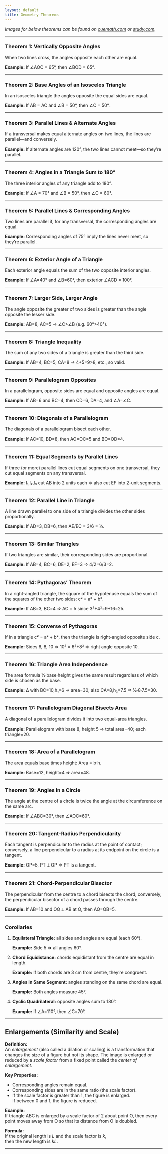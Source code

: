 ```yaml
---
layout: default
title: Geometry Theorems
---
```


<div>

  *Images for below theorems can be found on [cuemath.com](https://www.cuemath.com/geometry/) or [study.com](https://study.com/).*

  <hr>

  <!-- THEOREM 1 -->
  <h3>Theorem 1: Vertically Opposite Angles</h3>
  <p>When two lines cross, the angles opposite each other are equal.</p>
  
  <p><strong>Example:</strong> If ∠AOC = 65°, then ∠BOD = 65°.</p>

  <hr>

  <!-- THEOREM 2 -->
  <h3>Theorem 2: Base Angles of an Isosceles Triangle</h3>
  <p>In an isosceles triangle the angles opposite the equal sides are equal.</p>
  
  <p><strong>Example:</strong> If AB = AC and ∠B = 50°, then ∠C = 50°.</p>

  <hr>

  <!-- THEOREM 3 -->
  <h3>Theorem 3: Parallel Lines &amp; Alternate Angles</h3>
  <p>If a transversal makes equal alternate angles on two lines, the lines are parallel—and conversely.</p>
  
  <p><strong>Example:</strong> If alternate angles are 120°, the two lines cannot meet—so they’re parallel.</p>

  <hr>

  <!-- THEOREM 4 -->
  <h3>Theorem 4: Angles in a Triangle Sum to 180°</h3>
  <p>The three interior angles of any triangle add to 180°.</p>
  
  <p><strong>Example:</strong> If ∠A = 70° and ∠B = 50°, then ∠C = 60°.</p>

  <hr>

  <!-- THEOREM 5 -->
  <h3>Theorem 5: Parallel Lines &amp; Corresponding Angles</h3>
  <p>Two lines are parallel if, for any transversal, the corresponding angles are equal.</p>
 
  <p><strong>Example:</strong> Corresponding angles of 75° imply the lines never meet, so they’re parallel.</p>

  <hr>

  <!-- THEOREM 6 -->
  <h3>Theorem 6: Exterior Angle of a Triangle</h3>
  <p>Each exterior angle equals the sum of the two opposite interior angles.</p>
 
  <p><strong>Example:</strong> If ∠A=40° and ∠B=60°, then exterior ∠ACD = 100°.</p>

  <hr>

  <!-- THEOREM 7 -->
  <h3>Theorem 7: Larger Side, Larger Angle</h3>
  <p>The angle opposite the greater of two sides is greater than the angle opposite the lesser side.</p>
  
  <p><strong>Example:</strong> AB=8, AC=5 ⇒ ∠C>∠B (e.g. 60°>40°).</p>

  <hr>

  <!-- THEOREM 8 -->
  <h3>Theorem 8: Triangle Inequality</h3>
  <p>The sum of any two sides of a triangle is greater than the third side.</p>
  
  <p><strong>Example:</strong> If AB=4, BC=5, CA=8 → 4+5=9>8, etc., so valid.</p>

  <hr>

  <!-- THEOREM 9 -->
  <h3>Theorem 9: Parallelogram Opposites</h3>
  <p>In a parallelogram, opposite sides are equal and opposite angles are equal.</p>
 
  <p><strong>Example:</strong> If AB=6 and BC=4, then CD=6, DA=4, and ∠A=∠C.</p>

  <hr>

  <!-- THEOREM 10 -->
  <h3>Theorem 10: Diagonals of a Parallelogram</h3>
  <p>The diagonals of a parallelogram bisect each other.</p>
  
  <p><strong>Example:</strong> If AC=10, BD=8, then AO=OC=5 and BO=OD=4.</p>

  <hr>

  <!-- THEOREM 11 -->
  <h3>Theorem 11: Equal Segments by Parallel Lines</h3>
  <p>If three (or more) parallel lines cut equal segments on one transversal, they cut equal segments on any transversal.</p>
  
  <p><strong>Example:</strong> l₁,l₂,l₃ cut AB into 2 units each ⇒ also cut EF into 2-unit segments.</p>

  <hr>

  <!-- THEOREM 12 -->
  <h3>Theorem 12: Parallel Line in Triangle</h3>
  <p>A line drawn parallel to one side of a triangle divides the other sides proportionally.</p>
 
  <p><strong>Example:</strong> If AD=3, DB=6, then AE/EC = 3/6 = ½.</p>

  <hr>

  <!-- THEOREM 13 -->
  <h3>Theorem 13: Similar Triangles</h3>
  <p>If two triangles are similar, their corresponding sides are proportional.</p>
  
  <p><strong>Example:</strong> If AB=4, BC=6, DE=2, EF=3 ⇒ 4/2=6/3=2.</p>

  <hr>

  <!-- THEOREM 14 -->
  <h3>Theorem 14: Pythagoras’ Theorem</h3>
  <p>In a right-angled triangle, the square of the hypotenuse equals the sum of the squares of the other two sides: c² = a² + b².</p>
  
  <p><strong>Example:</strong> If AB=3, BC=4 ⇒ AC = 5 since 3²+4²=9+16=25.</p>

  <hr>

  <!-- THEOREM 15 -->
  <h3>Theorem 15: Converse of Pythagoras</h3>
  <p>If in a triangle c² = a² + b², then the triangle is right-angled opposite side c.</p>
  
  <p><strong>Example:</strong> Sides 6, 8, 10 ⇒ 10² = 6²+8² ⇒ right angle opposite 10.</p>

  <hr>

  <!-- THEOREM 16 -->
  <h3>Theorem 16: Triangle Area Independence</h3>
  <p>The area formula ½·base·height gives the same result regardless of which side is chosen as the base.</p>
 
  <p><strong>Example:</strong> Δ with BC=10,h₁=6 ⇒ area=30; also CA=8,h₂=7.5 ⇒ ½·8·7.5=30.</p>

  <hr>

  <!-- THEOREM 17 -->
  <h3>Theorem 17: Parallelogram Diagonal Bisects Area</h3>
  <p>A diagonal of a parallelogram divides it into two equal-area triangles.</p>
  
  <p><strong>Example:</strong> Parallelogram with base 8, height 5 ⇒ total area=40; each triangle=20.</p>

  <hr>

  <!-- THEOREM 18 -->
  <h3>Theorem 18: Area of a Parallelogram</h3>
  <p>The area equals base times height: Area = b·h.</p>
  
  <p><strong>Example:</strong> Base=12, height=4 ⇒ area=48.</p>

  <hr>

  <!-- THEOREM 19 -->
  <h3>Theorem 19: Angles in a Circle</h3>
  <p>The angle at the centre of a circle is twice the angle at the circumference on the same arc.</p>
 
  <p><strong>Example:</strong> If ∠ABC=30°, then ∠AOC=60°.</p>

  <hr>

  <!-- THEOREM 20 -->
  <h3>Theorem 20: Tangent-Radius Perpendicularity</h3>
  <p>Each tangent is perpendicular to the radius at the point of contact; conversely, a line perpendicular to a radius at its endpoint on the circle is a tangent.</p>
  
  <p><strong>Example:</strong> OP=5, PT ⟂ OP ⇒ PT is a tangent.</p>

  <hr>

  <!-- THEOREM 21 -->
  <h3>Theorem 21: Chord-Perpendicular Bisector</h3>
  <p>The perpendicular from the centre to a chord bisects the chord; conversely, the perpendicular bisector of a chord passes through the centre.</p>
  
  <p><strong>Example:</strong> If AB=10 and OQ ⟂ AB at Q, then AQ=QB=5.</p>

  <hr>

  <h3>Corollaries</h3>
  <ol>
    <li>
      <strong>Equilateral Triangle:</strong> all sides and angles are equal (each 60°).  
      <p><strong>Example:</strong> Side 5 ⇒ all angles 60°.</p>
    </li>
    <li>
      <strong>Chord Equidistance:</strong> chords equidistant from the centre are equal in length.  
      <p><strong>Example:</strong> If both chords are 3 cm from centre, they’re congruent.</p>
    </li>
    <li>
      <strong>Angles in Same Segment:</strong> angles standing on the same chord are equal.  
      <p><strong>Example:</strong> Both angles measure 45°.</p>
    </li>
    <li>
      <strong>Cyclic Quadrilateral:</strong> opposite angles sum to 180°.  
      <p><strong>Example:</strong> If ∠A=110°, then ∠C=70°.</p>
    </li>
  </ol>
</div>

---

## Enlargements (Similarity and Scale)

**Definition:**  
An *enlargement* (also called a dilation or scaling) is a transformation that changes the size of a figure but not its shape. The image is enlarged or reduced by a *scale factor* from a fixed point called the *center of enlargement*.

**Key Properties:**
- Corresponding angles remain equal.
- Corresponding sides are in the same ratio (the scale factor).
- If the scale factor is greater than 1, the figure is enlarged.  
  If between 0 and 1, the figure is reduced.

**Example:**  
If triangle ABC is enlarged by a scale factor of 2 about point O, then every point moves away from O so that its distance from O is doubled.


**Formula:**  
If the original length is *L* and the scale factor is *k*,  
then the new length is *kL*.

---


